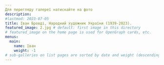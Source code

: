 ```yaml
---
Для перегляду галереї натискайте на фото
description: 
#lastmod: 2023-07-05
title: Іван Бровді, Народний художник України (1939-2023).
featured_image: 2.jpg # default: first image in this directory
# featured_image on the home page is used for OpenGraph cards, etc.
menus:
  main:
    name: Іван
    weight: -1
# sub-galleries on list pages are sorted by date and weight (descending)
---
```

